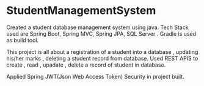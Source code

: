 # StudentManagementSystem
Created a student database management system using java. 
Tech Stack used are Spring Boot, Spring MVC, Spring JPA, SQL Server . Gradle is used as build tool.

This project is all about a registration of a student into a database , updating his/her marks , deleting a student record from database. 
Used REST APIS to create , read , upadate , delete a record of student in database.

Applied Spring JWT(Json Web Access Token) Security in project built.

